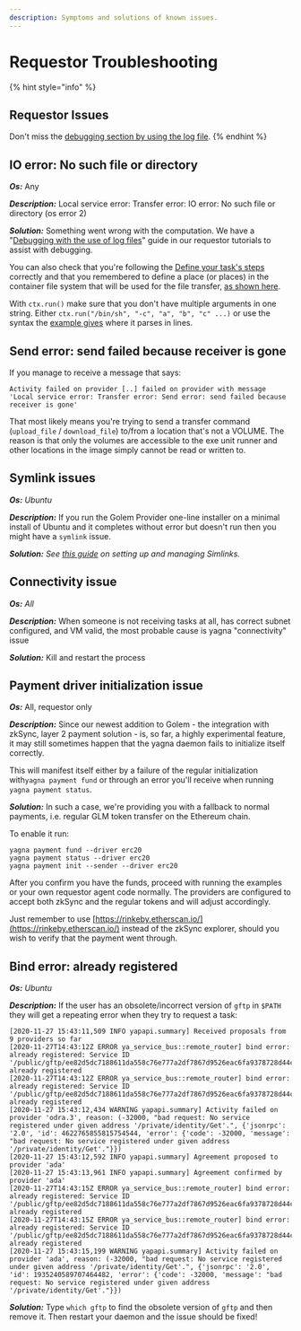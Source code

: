 ```yaml
---
description: Symptoms and solutions of known issues.
---
```


# Requestor Troubleshooting

{% hint style="info" %}
## Requestor Issues

Don't miss the [debugging section by using the log file](../requestor-tutorials/debugging.md#reading-the-log-file).
{% endhint %}

## IO error: No such file or directory

_**Os:**_ Any

_**Description:**_ Local service error: Transfer error: IO error: No such file or directory \(os error 2\)

_**Solution:**_ Something went wrong with the computation. We have a "[Debugging with the use of log files](https://handbook.golem.network/requestor-tutorials/debugging)" guide in our requestor tutorials to assist with debugging.

You can also check that you're following the [Define your task's steps](https://handbook.golem.network/requestor-tutorials/requestor-tutorial#define-your-tasks-steps) correctly and that you remembered to define a place \(or places\) in the container file system that will be used for the file transfer, [as shown here](https://handbook.golem.network/requestor-tutorials/create-your-own-application-on-golem/the-steps-to-do#volume-the-input-output).

With `ctx.run()` make sure that you don't have multiple arguments in one string. Either `ctx.run("/bin/sh", "-c", "a", "b", "c" ...)` or use the syntax the [example gives](https://handbook.golem.network/requestor-tutorials/create-your-own-application-on-golem/the-steps-to-do#the-requestor-agent-code) where it parses in lines.

## Send error: send failed because receiver is gone

If you manage to receive a message that says:

`Activity failed on provider [..] failed on provider with message 'Local service error: Transfer error: Send error: send failed because receiver is gone'`

That most likely means you're trying to send a transfer command \(`upload_file` / `download_file`\) to/from a location that's not a VOLUME. The reason is that only the volumes are accessible to the exe unit runner and other locations in the image simply cannot be read or written to.

## Symlink issues

_**Os:** Ubuntu_

_**Description:**_ If you run the Golem Provider one-line installer on a minimal install of Ubuntu and it completes without error but doesn't run then you might have a `symlink` issue.

_**Solution:** See_ [_this guide_](https://websiteforstudents.com/setup-and-manage-symlinks-on-ubuntu-18-04-16-04/) _on setting up and managing Simlinks._

## Connectivity issue

_**Os:** All_

_**Description:**_ When someone is not receiving tasks at all, has correct subnet configured, and VM valid, the most probable cause is yagna "connectivity" issue

_**Solution:**_ Kill and restart the process

## Payment driver initialization issue

_**Os:**_ All, requestor only

_**Description:**_ Since our newest addition to Golem - the integration with zkSync, layer 2 payment solution - is, so far, a highly experimental feature, it may still sometimes happen that the yagna daemon fails to initialize itself correctly.

This will manifest itself either by a failure of the regular initialization with`yagna payment fund` or through an error you'll receive when running `yagna payment status`.

_**Solution:**_ In such a case, we're providing you with a fallback to normal payments, i.e. regular GLM token transfer on the Ethereum chain.

To enable it run:

```text
yagna payment fund --driver erc20
yagna payment status --driver erc20
yagna payment init --sender --driver erc20
```

After you confirm you have the funds, proceed with running the examples or your own requestor agent code normally. The providers are configured to accept both zkSync and the regular tokens and will adjust accordingly.

Just remember to use [https://rinkeby.etherscan.io/](https://rinkeby.etherscan.io/) instead of the zkSync explorer, should you wish to verify that the payment went through.

## Bind error: already registered

_**Os:** Ubuntu_

_**Description:**_ If the user has an obsolete/incorrect version of `gftp` in `$PATH` they will get a repeating error when they try to request a task:

```text
[2020-11-27 15:43:11,509 INFO yapapi.summary] Received proposals from 9 providers so far
[2020-11-27T14:43:12Z ERROR ya_service_bus::remote_router] bind error: already registered: Service ID '/public/gftp/ee82d5dc7188611da558c76e777a2df7867d9526eac6fa9378728d44ca4a2a10/GetMetadata' already registered
[2020-11-27T14:43:12Z ERROR ya_service_bus::remote_router] bind error: already registered: Service ID '/public/gftp/ee82d5dc7188611da558c76e777a2df7867d9526eac6fa9378728d44ca4a2a10/GetChunk' already registered
[2020-11-27 15:43:12,434 WARNING yapapi.summary] Activity failed on provider 'odra.3', reason: (-32000, "bad request: No service registered under given address '/private/identity/Get'.", {'jsonrpc': '2.0', 'id': 4622765855815754544, 'error': {'code': -32000, 'message': "bad request: No service registered under given address '/private/identity/Get'."}})
[2020-11-27 15:43:12,592 INFO yapapi.summary] Agreement proposed to provider 'ada'
[2020-11-27 15:43:13,961 INFO yapapi.summary] Agreement confirmed by provider 'ada'
[2020-11-27T14:43:15Z ERROR ya_service_bus::remote_router] bind error: already registered: Service ID '/public/gftp/ee82d5dc7188611da558c76e777a2df7867d9526eac6fa9378728d44ca4a2a10/GetMetadata' already registered
[2020-11-27T14:43:15Z ERROR ya_service_bus::remote_router] bind error: already registered: Service ID '/public/gftp/ee82d5dc7188611da558c76e777a2df7867d9526eac6fa9378728d44ca4a2a10/GetChunk' already registered
[2020-11-27 15:43:15,199 WARNING yapapi.summary] Activity failed on provider 'ada', reason: (-32000, "bad request: No service registered under given address '/private/identity/Get'.", {'jsonrpc': '2.0', 'id': 1935240589707464482, 'error': {'code': -32000, 'message': "bad request: No service registered under given address '/private/identity/Get'."}})
```

_**Solution:**_ Type `which gftp` to find the obsolete version of `gftp` and then remove it. Then restart your daemon and the issue should be fixed!

